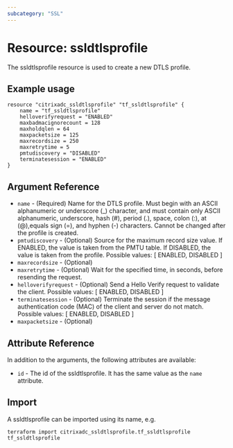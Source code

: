 ```yaml
---
subcategory: "SSL"
---
```


# Resource: ssldtlsprofile

The ssldtlsprofile resource is used to create a new DTLS profile.


## Example usage

```hcl
resource "citrixadc_ssldtlsprofile" "tf_ssldtlsprofile" {
	name = "tf_ssldtlsprofile"
	helloverifyrequest = "ENABLED"
	maxbadmacignorecount = 128
	maxholdqlen = 64
	maxpacketsize = 125
	maxrecordsize = 250
	maxretrytime = 5
	pmtudiscovery = "DISABLED"
	terminatesession = "ENABLED"
}
```


## Argument Reference

* `name` - (Required) Name for the DTLS profile. Must begin with an ASCII alphanumeric or underscore (_) character, and must contain only ASCII alphanumeric, underscore, hash (#), period (.), space, colon (:), at (@),equals sign (=), and hyphen (-) characters. Cannot be changed after the profile is created.
* `pmtudiscovery` - (Optional) Source for the maximum record size value. If ENABLED, the value is taken from the PMTU table. If DISABLED, the value is taken from the profile. Possible values: [ ENABLED, DISABLED ]
* `maxrecordsize` - (Optional) 
* `maxretrytime` - (Optional) Wait for the specified time, in seconds, before resending the request.
* `helloverifyrequest` - (Optional) Send a Hello Verify request to validate the client. Possible values: [ ENABLED, DISABLED ]
* `terminatesession` - (Optional) Terminate the session if the message authentication code (MAC) of the client and server do not match. Possible values: [ ENABLED, DISABLED ]
* `maxpacketsize` - (Optional) 


## Attribute Reference

In addition to the arguments, the following attributes are available:

* `id` - The id of the ssldtlsprofile. It has the same value as the `name` attribute.


## Import

A ssldtlsprofile can be imported using its name, e.g.

```shell
terraform import citrixadc_ssldtlsprofile.tf_ssldtlsprofile tf_ssldtlsprofile
```
